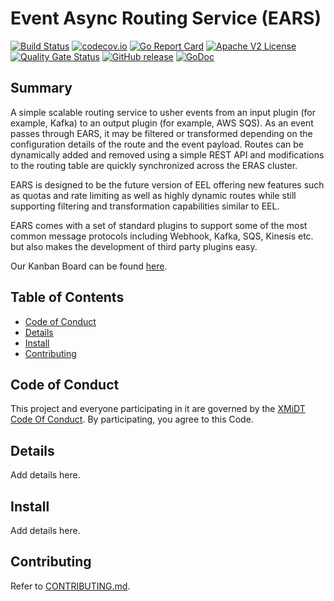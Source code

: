 # Event Async Routing Service (EARS)

[![Build Status](https://github.com/xmidt-org/ears/workflows/CI/badge.svg)](https://github.com/xmidt-org/ears/actions)
[![codecov.io](http://codecov.io/github/xmidt-org/ears/coverage.svg?branch=main)](http://codecov.io/github/xmidt-org/ears?branch=main)
[![Go Report Card](https://goreportcard.com/badge/github.com/xmidt-org/ears)](https://goreportcard.com/report/github.com/xmidt-org/ears)
[![Apache V2 License](http://img.shields.io/badge/license-Apache%20V2-blue.svg)](https://github.com/xmidt-org/ears/blob/main/LICENSE)
[![Quality Gate Status](https://sonarcloud.io/api/project_badges/measure?project=xmidt-org_ears&metric=alert_status)](https://sonarcloud.io/dashboard?id=xmidt-org_ears)
[![GitHub release](https://img.shields.io/github/release/xmidt-org/ears.svg)](CHANGELOG.md)
[![GoDoc](https://godoc.org/github.com/xmidt-org/ears?status.svg)](https://godoc.org/github.com/xmidt-org/ears)

## Summary

A simple scalable routing service to usher events from an input plugin (for example, Kafka) to an output plugin (for example, AWS SQS).
As an event passes through EARS, it may be filtered or transformed depending on the configuration details of the route and the 
event payload. Routes can be dynamically added and removed using a simple REST API and modifications to the routing table are 
quickly synchronized across the ERAS cluster.

EARS is designed to be the future version of EEL offering new features such as quotas and rate limiting as well as highly
dynamic routes while still supporting filtering and transformation capabilities similar to EEL. 

EARS comes with a set of standard plugins to support some of the most common message protocols including Webhook, Kafka, SQS, 
Kinesis etc. but also makes the development of third party plugins easy.  

Our Kanban Board can be found [here](https://github.com/orgs/xmidt-org/projects/3).

## Table of Contents

- [Code of Conduct](#code-of-conduct)
- [Details](#details)
- [Install](#install)
- [Contributing](#contributing)

## Code of Conduct

This project and everyone participating in it are governed by the [XMiDT Code Of Conduct](https://xmidt.io/code_of_conduct/). 
By participating, you agree to this Code.

## Details

Add details here.

## Install

Add details here.

## Contributing

Refer to [CONTRIBUTING.md](CONTRIBUTING.md).
